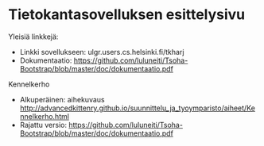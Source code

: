 # Tietokantasovelluksen esittelysivu

Yleisiä linkkejä:

* Linkki sovellukseen: ulgr.users.cs.helsinki.fi/tkharj
* Dokumentaatio: https://github.com/luluneiti/Tsoha-Bootstrap/blob/master/doc/dokumentaatio.pdf

Kennelkerho

* Alkuperäinen: aihekuvaus http://advancedkittenry.github.io/suunnittelu_ja_tyoymparisto/aiheet/Kennelkerho.html 
* Rajattu versio: https://github.com/luluneiti/Tsoha-Bootstrap/blob/master/doc/dokumentaatio.pdf
